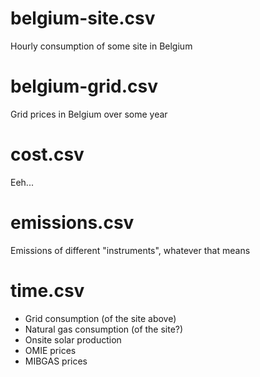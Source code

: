 # belgium-site.csv

Hourly consumption of some site in Belgium

# belgium-grid.csv

Grid prices in Belgium over some year

# cost.csv

Eeh...

# emissions.csv

Emissions of different "instruments", whatever that means

# time.csv

- Grid consumption (of the site above)
- Natural gas consumption (of the site?)
- Onsite solar production
- OMIE prices
- MIBGAS prices